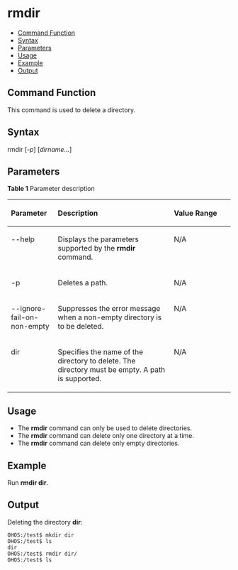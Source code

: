 # rmdir<a name="EN-US_TOPIC_0000001179845933"></a>

-   [Command Function](#section1839611420266)
-   [Syntax](#section329574512266)
-   [Parameters](#section15865747102620)
-   [Usage](#section107857508261)
-   [Example](#section11196165315262)
-   [Output](#section1073811415613)

## Command Function<a name="section1839611420266"></a>

This command is used to delete a directory.

## Syntax<a name="section329574512266"></a>

rmdir \[_-p_\] \[_dirname..._\]

## Parameters<a name="section15865747102620"></a>

**Table  1**  Parameter description

<a name="table1557mcpsimp"></a>
<table><thead align="left"><tr id="row1563mcpsimp"><th class="cellrowborder" valign="top" width="21%" id="mcps1.2.4.1.1"><p id="p1565mcpsimp"><a name="p1565mcpsimp"></a><a name="p1565mcpsimp"></a><strong id="b170710424141"><a name="b170710424141"></a><a name="b170710424141"></a>Parameter</strong></p>
</th>
<th class="cellrowborder" valign="top" width="52%" id="mcps1.2.4.1.2"><p id="p1567mcpsimp"><a name="p1567mcpsimp"></a><a name="p1567mcpsimp"></a><strong id="b10358846121415"><a name="b10358846121415"></a><a name="b10358846121415"></a>Description</strong></p>
</th>
<th class="cellrowborder" valign="top" width="27%" id="mcps1.2.4.1.3"><p id="p1569mcpsimp"><a name="p1569mcpsimp"></a><a name="p1569mcpsimp"></a><strong id="b171032047111410"><a name="b171032047111410"></a><a name="b171032047111410"></a>Value Range</strong></p>
</th>
</tr>
</thead>
<tbody><tr id="row17771161013316"><td class="cellrowborder" valign="top" width="21%" headers="mcps1.2.4.1.1 "><p id="p19752111019336"><a name="p19752111019336"></a><a name="p19752111019336"></a>--help</p>
</td>
<td class="cellrowborder" valign="top" width="52%" headers="mcps1.2.4.1.2 "><p id="p18752121015338"><a name="p18752121015338"></a><a name="p18752121015338"></a>Displays the parameters supported by the <strong id="b101038101521"><a name="b101038101521"></a><a name="b101038101521"></a>rmdir</strong> command.</p>
</td>
<td class="cellrowborder" valign="top" width="27%" headers="mcps1.2.4.1.3 "><p id="p127521810103316"><a name="p127521810103316"></a><a name="p127521810103316"></a>N/A</p>
</td>
</tr>
<tr id="row977061043317"><td class="cellrowborder" valign="top" width="21%" headers="mcps1.2.4.1.1 "><p id="p67521810113316"><a name="p67521810113316"></a><a name="p67521810113316"></a>-p</p>
</td>
<td class="cellrowborder" valign="top" width="52%" headers="mcps1.2.4.1.2 "><p id="p1475271013319"><a name="p1475271013319"></a><a name="p1475271013319"></a>Deletes a path.</p>
</td>
<td class="cellrowborder" valign="top" width="27%" headers="mcps1.2.4.1.3 "><p id="p117525107338"><a name="p117525107338"></a><a name="p117525107338"></a>N/A</p>
</td>
</tr>
<tr id="row2769810133315"><td class="cellrowborder" valign="top" width="21%" headers="mcps1.2.4.1.1 "><p id="p775211053314"><a name="p775211053314"></a><a name="p775211053314"></a>--ignore-fail-on-non-empty</p>
</td>
<td class="cellrowborder" valign="top" width="52%" headers="mcps1.2.4.1.2 "><p id="p77522010123314"><a name="p77522010123314"></a><a name="p77522010123314"></a>Suppresses the error message when a non-empty directory is to be deleted.</p>
</td>
<td class="cellrowborder" valign="top" width="27%" headers="mcps1.2.4.1.3 "><p id="p1475281014339"><a name="p1475281014339"></a><a name="p1475281014339"></a>N/A</p>
</td>
</tr>
<tr id="row1776918105337"><td class="cellrowborder" valign="top" width="21%" headers="mcps1.2.4.1.1 "><p id="p5752141018337"><a name="p5752141018337"></a><a name="p5752141018337"></a>dir</p>
</td>
<td class="cellrowborder" valign="top" width="52%" headers="mcps1.2.4.1.2 "><p id="p3752161083313"><a name="p3752161083313"></a><a name="p3752161083313"></a>Specifies the name of the directory to delete. The directory must be empty. A path is supported.</p>
</td>
<td class="cellrowborder" valign="top" width="27%" headers="mcps1.2.4.1.3 "><p id="p57521210113313"><a name="p57521210113313"></a><a name="p57521210113313"></a>N/A</p>
</td>
</tr>
</tbody>
</table>

## Usage<a name="section107857508261"></a>

-   The  **rmdir**  command can only be used to delete directories.
-   The  **rmdir**  command can delete only one directory at a time.
-   The  **rmdir**  command can delete only empty directories.

## Example<a name="section11196165315262"></a>

Run  **rmdir dir**.

## Output<a name="section1073811415613"></a>

Deleting the directory  **dir**:

```
OHOS:/test$ mkdir dir
OHOS:/test$ ls
dir
OHOS:/test$ rmdir dir/
OHOS:/test$ ls
```

